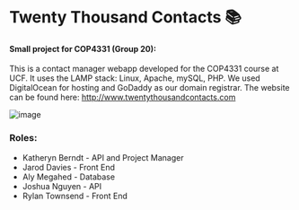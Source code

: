 # Twenty Thousand Contacts 📚
#### Small project for COP4331 (Group 20): 
This is a contact manager webapp developed for the COP4331 course at UCF. It uses the LAMP stack: Linux, Apache, mySQL, PHP.
We used DigitalOcean for hosting and GoDaddy as our domain registrar. The website can be found here:
http://www.twentythousandcontacts.com

![image](https://github.com/rtownsend9/COP_4331_Small_Project/assets/112581413/a2dffcd9-4ba7-404e-ac51-2c3e65950f4c)

### Roles:
- Katheryn Berndt - API and Project Manager
- Jarod Davies - Front End
- Aly Megahed - Database
- Joshua Nguyen - API
- Rylan Townsend - Front End
